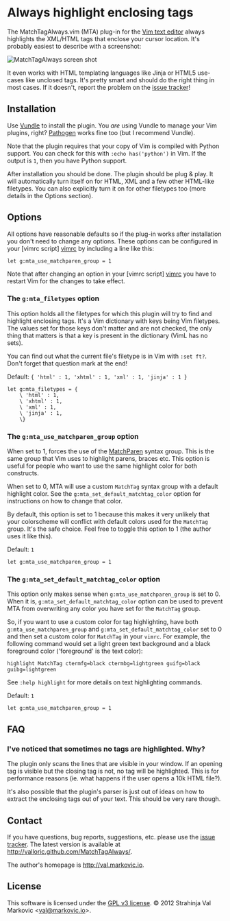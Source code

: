 # Always highlight enclosing tags

The MatchTagAlways.vim (MTA) plug-in for the [Vim text editor][vim] always
highlights the XML/HTML tags that enclose your cursor location. It's probably
easiest to describe with a screenshot:

![MatchTagAlways screen shot](http://i.imgur.com/qAf0N.gif)

It even works with HTML templating languages like Jinja or HTML5 use-cases
like unclosed tags. It's pretty smart and should do the right thing in most
cases. If it doesn't, report the problem on the [issue tracker][tracker]!

## Installation

Use [Vundle][vundle] to install the plugin. You _are_ using Vundle to manage
your Vim plugins, right? [Pathogen][pathogen] works fine too (but I recommend
Vundle).

Note that the plugin requires that your copy of Vim is compiled with Python
support. You can check for this with `:echo has('python')` in Vim. If the output
is `1`, then you have Python support.

After installation you should be done. The plugin should be plug & play. It will
automatically turn itself on for HTML, XML and a few other HTML-like filetypes.
You can also explicitly turn it on for other filetypes too (more details in the
Options section).

## Options

All options have reasonable defaults so if the plug-in works after installation
you don't need to change any options. These options can be configured in your
[vimrc script] [vimrc] by including a line like this:

    let g:mta_use_matchparen_group = 1

Note that after changing an option in your [vimrc script] [vimrc] you have to
restart Vim for the changes to take effect.

### The `g:mta_filetypes` option

This option holds all the filetypes for which this plugin will try to find and
highlight enclosing tags. It's a Vim dictionary with keys being Vim filetypes.
The values set for those keys don't matter and are not checked, the only thing
that matters is that a key is present in the dictionary (VimL has no sets).

You can find out what the current file's filetype is in Vim with `:set ft?`.
Don't forget that question mark at the end!

Default: `{ 'html' : 1, 'xhtml' : 1, 'xml' : 1, 'jinja' : 1 }`

    let g:mta_filetypes = {
        \ 'html' : 1,
        \ 'xhtml' : 1,
        \ 'xml' : 1,
        \ 'jinja' : 1,
        \}

### The `g:mta_use_matchparen_group` option

When set to 1, forces the use of the [MatchParen][matchparen] syntax group. This
is the same group that Vim uses to highlight parens, braces etc. This option is
useful for people who want to use the same highlight color for both constructs.

When set to 0, MTA will use a custom `MatchTag` syntax group with a default
highlight color. See the `g:mta_set_default_matchtag_color` option for
instructions on how to change that color.

By default, this option is set to 1 because this makes it very unlikely that
your colorscheme will conflict with default colors used for the `MatchTag`
group. It's the safe choice. Feel free to toggle this option to 1 (the author
uses it like this).

Default: `1`

    let g:mta_use_matchparen_group = 1

### The `g:mta_set_default_matchtag_color` option

This option only makes sense when `g:mta_use_matchparen_group` is set to 0. When
it is, `g:mta_set_default_matchtag_color` option can be used to prevent MTA from
overwriting any color you have set for the `MatchTag` group.

So, if you want to use a custom color for tag highlighting, have both
`g:mta_use_matchparen_group` and `g:mta_set_default_matchtag_color` set to 0 and
then set a custom color for `MatchTag` in your `vimrc`. For example, the
following command would set a light green text background and a black foreground
color ('foreground' is the text color):

    highlight MatchTag ctermfg=black ctermbg=lightgreen guifg=black guibg=lightgreen

See `:help highlight` for more details on text highlighting commands.

Default: `1`

    let g:mta_use_matchparen_group = 1

## FAQ

### I've noticed that sometimes no tags are highlighted. Why?

The plugin only scans the lines that are visible in your window. If an opening
tag is visible but the closing tag is not, no tag will be highlighted. This is
for performance reasons (ie. what happens if the user opens a 10k HTML file?).

It's also possible that the plugin's parser is just out of ideas on how to
extract the enclosing tags out of your text. This should be very rare though.

## Contact

If you have questions, bug reports, suggestions, etc. please use the [issue
tracker][tracker]. The latest
version is available at <http://valloric.github.com/MatchTagAlways/>.

The author's homepage is <http://val.markovic.io>.

## License

This software is licensed under the [GPL v3 license][gpl].
© 2012 Strahinja Val Markovic &lt;<val@markovic.io>&gt;.


[vimrc]: http://vimhelp.appspot.com/starting.txt.html#vimrc
[vim]: http://www.vim.org/
[gpl]: http://www.gnu.org/copyleft/gpl.html
[vundle]: https://github.com/gmarik/vundle#about
[pathogen]: https://github.com/tpope/vim-pathogen#pathogenvim
[matchparen]: http://vimhelp.appspot.com/pi_paren.txt.html
[tracker]: https://github.com/Valloric/MatchTagAlways/issues
